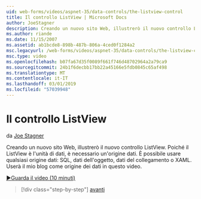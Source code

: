 ```yaml
---
uid: web-forms/videos/aspnet-35/data-controls/the-listview-control
title: Il controllo ListView | Microsoft Docs
author: JoeStagner
description: Creando un nuovo sito Web, illustrerò il nuovo controllo ListView. Poiché il ListView è l'unità di dati, è necessario un'origine dati. È possibile usare tutti i dati...
ms.author: riande
ms.date: 11/15/2007
ms.assetid: ab1bcde8-898b-487b-806a-4ced0f1284a2
msc.legacyurl: /web-forms/videos/aspnet-35/data-controls/the-listview-control
msc.type: video
ms.openlocfilehash: b07fa67d35f0089f661f746d48702964a2a79ca9
ms.sourcegitcommit: 24b1f6decbb17bb22a45166e5fdb0845c65af498
ms.translationtype: MT
ms.contentlocale: it-IT
ms.lasthandoff: 03/01/2019
ms.locfileid: "57039948"
---
```

<a name="the-listview-control"></a>Il controllo ListView
====================
da [Joe Stagner](https://github.com/JoeStagner)

Creando un nuovo sito Web, illustrerò il nuovo controllo ListView. Poiché il ListView è l'unità di dati, è necessario un'origine dati. È possibile usare qualsiasi origine dati: SQL, dati dell'oggetto, dati del collegamento o XAML. Userà il mio blog come origine dei dati in questo video.

[&#9654;Guarda il video (10 minuti)](https://channel9.msdn.com/Blogs/ASP-NET-Site-Videos/the-listview-control)

> [!div class="step-by-step"]
> [avanti](the-datapager-control.md)
